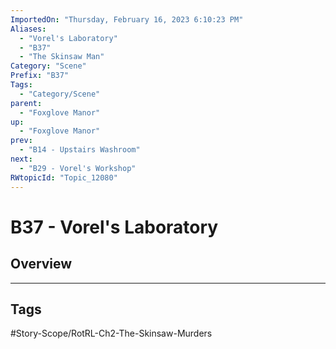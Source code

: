 ```yaml
---
ImportedOn: "Thursday, February 16, 2023 6:10:23 PM"
Aliases:
  - "Vorel's Laboratory"
  - "B37"
  - "The Skinsaw Man"
Category: "Scene"
Prefix: "B37"
Tags:
  - "Category/Scene"
parent:
  - "Foxglove Manor"
up:
  - "Foxglove Manor"
prev:
  - "B14 - Upstairs Washroom"
next:
  - "B29 - Vorel's Workshop"
RWtopicId: "Topic_12080"
---
```

# B37 - Vorel's Laboratory
## Overview

---
## Tags
#Story-Scope/RotRL-Ch2-The-Skinsaw-Murders


